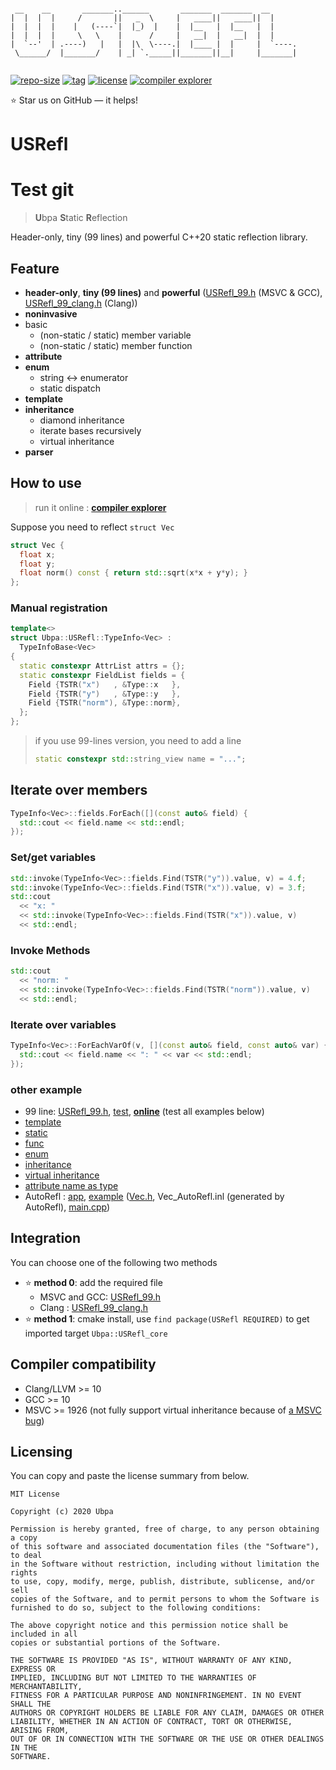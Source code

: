 ```

 __    __       _______..______       _______  _______  __      
|  |  |  |     /       ||   _  \     |   ____||   ____||  |     
|  |  |  |    |   (----`|  |_)  |    |  |__   |  |__   |  |     
|  |  |  |     \   \    |      /     |   __|  |   __|  |  |     
|  `--'  | .----)   |   |  |\  \----.|  |____ |  |     |  `----.
 \______/  |_______/    | _| `._____||_______||__|     |_______|
                                                                

```

[![repo-size](https://img.shields.io/github/languages/code-size/Ubpa/USRefl?style=flat)](https://github.com/Ubpa/USRefl/archive/master.zip) [![tag](https://img.shields.io/github/v/tag/Ubpa/USRefl)](https://github.com/Ubpa/USRefl/tags) [![license](https://img.shields.io/github/license/Ubpa/USRefl)](LICENSE) [![compiler explorer](https://img.shields.io/badge/compiler_explorer-online-blue)](https://godbolt.org/z/ecKvx3) 

⭐ Star us on GitHub — it helps!

# USRefl
# Test git
> **U**bpa **S**tatic **R**eflection

Header-only, tiny (99 lines) and powerful C++20 static reflection library.

## Feature

- **header-only**, **tiny (99 lines)** and **powerful** ([USRefl_99.h](include/USRefl_99.h) (MSVC & GCC), [USRefl_99_clang.h](include/USRefl_99_clang.h) (Clang))
- **noninvasive** 
- basic
  - (non-static / static) member variable
  - (non-static / static) member function
- **attribute** 
- **enum** 
  - string <-> enumerator
  - static dispatch
- **template** 
- **inheritance** 
  - diamond inheritance
  - iterate bases recursively
  - virtual inheritance
- **parser** 

## How to use

> run it online : [**compiler explorer**](https://godbolt.org/z/oWM8bf) 

Suppose you need to reflect `struct Vec` 

```c++
struct Vec {
  float x;
  float y;
  float norm() const { return std::sqrt(x*x + y*y); }
};
```

### Manual registration

```c++
template<>
struct Ubpa::USRefl::TypeInfo<Vec> :
  TypeInfoBase<Vec>
{
  static constexpr AttrList attrs = {};
  static constexpr FieldList fields = {
    Field {TSTR("x")   , &Type::x   },
    Field {TSTR("y")   , &Type::y   },
    Field {TSTR("norm"), &Type::norm},
  };
};
```
> if you use 99-lines version, you need to add a line
>
> ```c++
> static constexpr std::string_view name = "...";
> ```

## Iterate over members

```c++
TypeInfo<Vec>::fields.ForEach([](const auto& field) {
  std::cout << field.name << std::endl;
});
```

### Set/get variables

```c++
std::invoke(TypeInfo<Vec>::fields.Find(TSTR("y")).value, v) = 4.f;
std::invoke(TypeInfo<Vec>::fields.Find(TSTR("x")).value, v) = 3.f;
std::cout
  << "x: "
  << std::invoke(TypeInfo<Vec>::fields.Find(TSTR("x")).value, v)
  << std::endl;
```

### Invoke Methods

```c++
std::cout
  << "norm: "
  << std::invoke(TypeInfo<Vec>::fields.Find(TSTR("norm")).value, v)
  << std::endl;
```

### Iterate over variables

```c++
TypeInfo<Vec>::ForEachVarOf(v, [](const auto& field, const auto& var) {
  std::cout << field.name << ": " << var << std::endl;
});
```

### other example

- 99 line: [USRefl_99.h](include/USRefl_99.h), [test](src/test/06_99/main.cpp), [**online**](https://godbolt.org/z/ecKvx3) (test all examples below)
- [template](src/test/01_template/main.cpp) 
- [static](src/test/02_static/main.cpp) 
- [func](src/test/03_func/main.cpp) 
- [enum](src/test/04_enum/main.cpp) 
- [inheritance](src/test/05_inheritance/main.cpp) 
- [virtual inheritance](src/test/07_virtual/main.cpp) 
- [attribute name as type](src/test/10_type_attr/main.cpp) 
- AutoRefl : [app](src/AutoRefl), [example](src/test/09_AutoRefl/00_basic) ([Vec.h](src/test/09_AutoRefl/00_basic/Vec.h), Vec_AutoRefl.inl (generated by AutoRefl), [main.cpp](src/test/09_AutoRefl/00_basic/main.cpp))

## Integration

You can choose one of the following two methods

- ⭐ **method 0**: add the required file
  - MSVC and GCC: [USRefl_99.h](include/USRefl_99.h) 
  - Clang : [USRefl_99_clang.h](include/USRefl_99_clang.h) 
- ⭐ **method 1**: cmake install,  use `find package(USRefl REQUIRED)` to get imported target `Ubpa::USRefl_core` 

## Compiler compatibility

- Clang/LLVM >= 10
- GCC >= 10
- MSVC >= 1926 (not fully support virtual inheritance because of [a MSVC bug](https://developercommunity.visualstudio.com/content/problem/1116835/member-pointer-of-a-class-with-a-virtual-base-1.html))

## Licensing

You can copy and paste the license summary from below.

```
MIT License

Copyright (c) 2020 Ubpa

Permission is hereby granted, free of charge, to any person obtaining a copy
of this software and associated documentation files (the "Software"), to deal
in the Software without restriction, including without limitation the rights
to use, copy, modify, merge, publish, distribute, sublicense, and/or sell
copies of the Software, and to permit persons to whom the Software is
furnished to do so, subject to the following conditions:

The above copyright notice and this permission notice shall be included in all
copies or substantial portions of the Software.

THE SOFTWARE IS PROVIDED "AS IS", WITHOUT WARRANTY OF ANY KIND, EXPRESS OR
IMPLIED, INCLUDING BUT NOT LIMITED TO THE WARRANTIES OF MERCHANTABILITY,
FITNESS FOR A PARTICULAR PURPOSE AND NONINFRINGEMENT. IN NO EVENT SHALL THE
AUTHORS OR COPYRIGHT HOLDERS BE LIABLE FOR ANY CLAIM, DAMAGES OR OTHER
LIABILITY, WHETHER IN AN ACTION OF CONTRACT, TORT OR OTHERWISE, ARISING FROM,
OUT OF OR IN CONNECTION WITH THE SOFTWARE OR THE USE OR OTHER DEALINGS IN THE
SOFTWARE.
```


